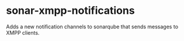 sonar-xmpp-notifications
========================

Adds a new notification channels to sonarqube that sends messages to XMPP clients.
